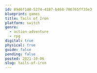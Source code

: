 ```yaml
---
id: 89d6f1d8-5274-4187-b468-706765ff35e3
blueprint: games
title: Tails of Iron
platform: switch
genre:
  - action-adventure
  - rpg
digital: true
physical: true
guide: false
pending: false
posted: 2021-10-06
slug: tails-of-iron
---
```

